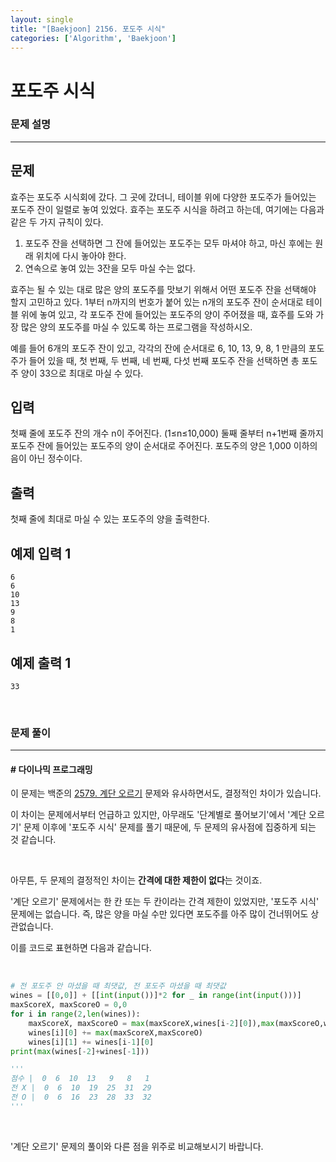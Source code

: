 ```yaml
---
layout: single
title: "[Baekjoon] 2156. 포도주 시식"
categories: ['Algorithm', 'Baekjoon']
---
```




# 포도주 시식

### 문제 설명

---

## 문제

효주는 포도주 시식회에 갔다. 그 곳에 갔더니, 테이블 위에 다양한 포도주가 들어있는 포도주 잔이 일렬로 놓여 있었다. 효주는 포도주 시식을 하려고 하는데, 여기에는 다음과 같은 두 가지 규칙이 있다.

1. 포도주 잔을 선택하면 그 잔에 들어있는 포도주는 모두 마셔야 하고, 마신 후에는 원래 위치에 다시 놓아야 한다.
2. 연속으로 놓여 있는 3잔을 모두 마실 수는 없다.

효주는 될 수 있는 대로 많은 양의 포도주를 맛보기 위해서 어떤 포도주 잔을 선택해야 할지 고민하고 있다. 1부터 n까지의 번호가 붙어 있는 n개의 포도주 잔이 순서대로 테이블 위에 놓여 있고, 각 포도주 잔에 들어있는 포도주의 양이 주어졌을 때, 효주를 도와 가장 많은 양의 포도주를 마실 수 있도록 하는 프로그램을 작성하시오. 

예를 들어 6개의 포도주 잔이 있고, 각각의 잔에 순서대로 6, 10, 13, 9, 8, 1 만큼의 포도주가 들어 있을 때, 첫 번째, 두 번째, 네 번째, 다섯 번째 포도주 잔을 선택하면 총 포도주 양이 33으로 최대로 마실 수 있다.

## 입력

첫째 줄에 포도주 잔의 개수 n이 주어진다. (1≤n≤10,000) 둘째 줄부터 n+1번째 줄까지 포도주 잔에 들어있는 포도주의 양이 순서대로 주어진다. 포도주의 양은 1,000 이하의 음이 아닌 정수이다.

## 출력

첫째 줄에 최대로 마실 수 있는 포도주의 양을 출력한다.

## 예제 입력 1 

```
6
6
10
13
9
8
1
```

## 예제 출력 1 

```
33
```

<br>

### 문제 풀이

---

#### \# 다이나믹 프로그래밍

이 문제는 백준의 [2579. 계단 오르기](https://wowo0709.github.io/Baekjoon-2579.-%EA%B3%84%EB%8B%A8-%EC%98%A4%EB%A5%B4%EA%B8%B0/) 문제와 유사하면서도, 결정적인 차이가 있습니다. 

이 차이는 문제에서부터 언급하고 있지만, 아무래도 '단계별로 풀어보기'에서 '계단 오르기' 문제 이후에 '포도주 시식' 문제를 풀기 때문에, 두 문제의 유사점에 집중하게 되는 것 같습니다. 

<br>

아무튼, 두 문제의 결정적인 차이는 **간격에 대한 제한이 없다**는 것이죠. 

'계단 오르기' 문제에서는 한 칸 또는 두 칸이라는 간격 제한이 있었지만, '포도주 시식' 문제에는 없습니다. 즉, 많은 양을 마실 수만 있다면 포도주를 아주 많이 건너뛰어도 상관없습니다. 

이를 코드로 표현하면 다음과 같습니다. 

<br>

```python
# 전 포도주 안 마셨을 때 최댓값, 전 포도주 마셨을 때 최댓값
wines = [[0,0]] + [[int(input())]*2 for _ in range(int(input()))]
maxScoreX, maxScoreO = 0,0
for i in range(2,len(wines)):
    maxScoreX, maxScoreO = max(maxScoreX,wines[i-2][0]),max(maxScoreO,wines[i-2][1])
    wines[i][0] += max(maxScoreX,maxScoreO)
    wines[i][1] += wines[i-1][0]
print(max(wines[-2]+wines[-1]))

'''
점수 |  0  6  10  13   9   8   1
전 X |  0  6  10  19  25  31  29
전 O |  0  6  16  23  28  33  32
'''
```

<br>

'계단 오르기' 문제의 풀이와 다른 점을 위주로 비교해보시기 바랍니다. 
